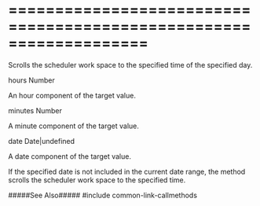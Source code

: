 ===================================================================
===================================================================

<!--shortDescription-->
Scrolls the scheduler work space to the specified time of the specified day.
<!--/shortDescription-->

<!--paramName1-->hours<!--/paramName1-->
<!--paramType1-->Number<!--/paramType1-->
<!--paramDescription1-->
An hour component of the target value.
<!--/paramDescription1-->

<!--paramName2-->minutes<!--/paramName2-->
<!--paramType2-->Number<!--/paramType2-->
<!--paramDescription2-->
A minute component of the target value.
<!--/paramDescription2-->

<!--paramName3-->date<!--/paramName3-->
<!--paramType3-->Date|undefined<!--/paramType3-->
<!--paramDescription3-->
A date component of the target value.
<!--/paramDescription3-->

<!--fullDescription-->
If the specified date is not included in the current date range, the method scrolls the scheduler work space to the specified time.

#####See Also#####
#include common-link-callmethods
<!--/fullDescription-->